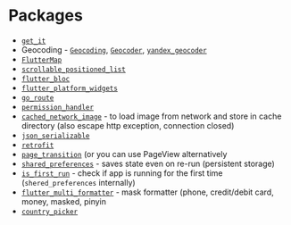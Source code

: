 # Packages
- [`get_it`](https://pub.dev/packages/get_it)
- Geocoding - [`Geocoding`](https://pub.dev/packages/geocoding), [`Geocoder`](https://pub.dev/packages/geocoder), [`yandex_geocoder`](https://pub.dev/packages/yandex_geocoder) 
- [`FlutterMap`](https://docs.fleaflet.dev/)
- [`scrollable_positioned_list`](https://pub.dev/packages/scrollable_positioned_list)
- [`flutter_bloc`](https://pub.dev/packages/flutter_bloc)
- [`flutter_platform_widgets`](https://pub.dev/packages/flutter_platform_widgets)
- [`go_route`](https://pub.dev/packages/go_router)
- [`permission_handler`](https://pub.dev/packages/permission_handler)
- [`cached_network_image`](https://pub.dev/packages/cached_network_image) - to load image from network and store in cache directory (also escape http exception, connection closed)
- [`json_serializable`](https://pub.dev/packages/json_serializable)
- [`retrofit`](https://pub.dev/packages/retrofit)
- [`page_transition`](https://pub.dev/packages/page_transition) (or you can use PageView alternatively
- [`shared_preferences`](https://pub.dev/packages/shared_preferences) - saves state even on re-run (persistent storage)
- [`is_first_run`](https://pub.dev/packages/is_first_run) - check if app is running for the first time (`shered_preferences` internally)
- [`flutter_multi_formatter`](https://pub.dev/packages/flutter_multi_formatter) - mask formatter (phone, credit/debit card, money, masked, pinyin
- [`country_picker`](https://pub.dev/packages/country_picker)
